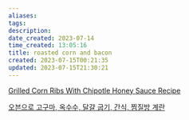 ```yaml
---
aliases: 
tags: 
description:
date_created: 2023-07-14
time_created: 13:05:16
title: roasted corn and bacon
created: 2023-07-15T00:21:35
updated: 2023-07-15T21:30:21
---
```


[Grilled Corn Ribs With Chipotle Honey Sauce Recipe](https://www.thespruceeats.com/grilled-corn-ribs-with-chipotle-honey-sauce-recipe-7483745)



[오븐으로 고구마, 옥수수, 달걀 굽기, 간식, 찜질방 계란](https://www.10000recipe.com/recipe/6907334)
